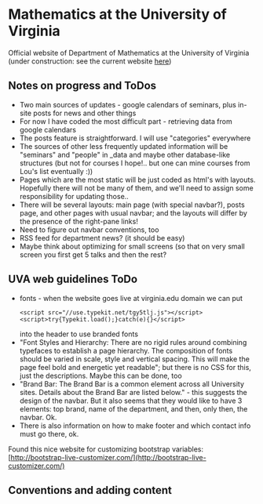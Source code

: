 # Mathematics at the University of Virginia

Official website of Department of Mathematics at the University of Virginia (under construction: see the current website [here](http://www.math.virginia.edu/))

## Notes on progress and ToDos

- Two main sources of updates - google calendars of seminars, plus in-site posts for news and other things
- For now I have coded the most difficult part - retrieving data from google calendars
- The posts feature is straightforward. I will use "categories" everywhere
- The sources of other less frequently updated information will be "seminars" and "people" in \_data and maybe other database-like structures (but not for courses I hope!.. but one can mine courses from Lou's list eventually :))
- Pages which are the most static will be just coded as html's with layouts. Hopefully there will not be many of them, and we'll need to assign some responsibility for updating those..
- There will be several layouts: main page (with special navbar?), posts page, and other pages with usual navbar; and the layouts will differ by the presence of the right-pane links!
- Need to figure out navbar conventions, too
- RSS feed for department news? (it should be easy)
- Maybe think about optimizing for small screens (so that on very small screen you first get 5 talks and then the rest?

## UVA web guidelines ToDo

- fonts - when the website goes live at virginia.edu domain we can put
  ```
  <script src="//use.typekit.net/tgy5tlj.js"></script>
  <script>try{Typekit.load();}catch(e){}</script>
  ```
  into the header to use branded fonts
- "Font Styles and Hierarchy: There are no rigid rules around combining typefaces to establish a page hierarchy. The composition of fonts should be varied in scale, style and vertical spacing. This will make the page feel bold and energetic yet readable"; but there is no CSS for this, just the descriptions. Maybe this can be done, too
- "Brand Bar: The Brand Bar is a common element across all University sites. Details about the Brand Bar are
listed below." - this suggests the design of the navbar. But it also seems that they would like to have 3 elements: top brand, name of the department, and then, only then, the navbar. Ok.
- There is also information on how to make footer and which contact info must go there, ok.

Found this nice website for customizing bootstrap variables: [http://bootstrap-live-customizer.com/](http://bootstrap-live-customizer.com/)

## Conventions and adding content
